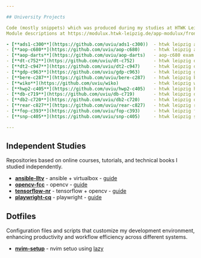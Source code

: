 ```yaml
---

## University Projects

Code (mostly snippets) which was produced during my studies at HTWK Leipzig. <br>
Module descriptions at https://modulux.htwk-leipzig.de/app-modulux/frontend/module/

- [**ads1-c300**](https://github.com/uviu/ads1-c300))  - htwk leipzig algorithmen und datenstrukturen         (C300) 
- [**aop-c680**](https://github.com/uviu/aop-c680)     - htwk leipzig anwendungsorientierte programmierung    (C680) 
- [**aop-darts**](https://github.com/uviu/aop-darts)   - aop-c680 exam 2D dart game build in java using swing 
- [**dt-c752**](https://github.com/uviu/dt-c752)       - htwk leipzig digitaltechnik                          (C752) 
- [**dt2-c947**](https://github.com/uviu/dt2-c947)     - htwk leipzig digitaltechnik                          (C947)  
- [**gdp-c963**](https://github.com/uviu/gdp-c963)     - htwk leipzig grundlagen der programmierung           (C963)
- [**bere-c287**](https://github.com/uviu/bere-c287)   - htwk leipzig betriebssysteme und rechnernetze        (C287) 
- [**wiko**](https://github.com/uviu/wiko)             - htwk leipzig wissenschaftskommunikation 
- [**hwp2-c405**](https://github.com/uviu/hwp2-c405)   - htwk leipzig hardwarepraktikum 2                     (C405) 
- [**db-c719**](https://github.com/uviu/db-c719)       - htwk leipzig datenbanken                             (C719) 
- [**db2-c720**](https://github.com/uviu/db2-c720)     - htwk leipzig datenbanken aufbaukurs                  (C720) 
- [**rear-c827**](https://github.com/uviu/rear-c827)   - htwk leipzig rechnerarchitektur                      (C827)
- [**fop-c393**](https://github.com/uviu/fop-c393)     - htwk leipzig fortgeschrittene programmierung         (C393)
- [**snp-c405**](https://github.com/uviu/snp-c405)     - htwk leipzig systemnahe programmierung               (C405)

---
```


## Independent Studies

Repositories based on online courses, tutorials, and technical books I studied independently.

- [**ansible-lltv**](https://github.com/uviu/ansible-lltv)  - ansible + virtualbox - [guide](https://ytub.ee/nnpOZ)
- [**opencv-fcc**](https://github.com/uviu/opencv-fcc)    - opencv - [guide](https://ytub.ee/91Vbm)
- [**tensorflow-nr**](https://github.com/uviu/tensorflow-nr)  - tensorflow + opencv - [guide](https://ytub.ee/BlqW6t)
- [**playwright-cq**](https://github.com/uviu/playwright-cq) - playwright - [guide](https://ytub.ee/reF5Xp)

## Dotfiles

Configuration files and scripts that customize my development environment, enhancing productivity and workflow efficiency across different systems.

- [**nvim-setup**](https://github.com/uviu/nvim-setup)    - nvim setuo using [lazy](https://github.com/LazyVim/LazyVim)
